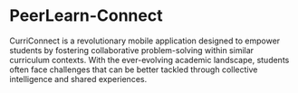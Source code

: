# PeerLearn-Connect
CurriConnect is a revolutionary mobile application designed to empower students by fostering collaborative problem-solving within similar curriculum contexts. With the ever-evolving academic landscape, students often face challenges that can be better tackled through collective intelligence and shared experiences.

